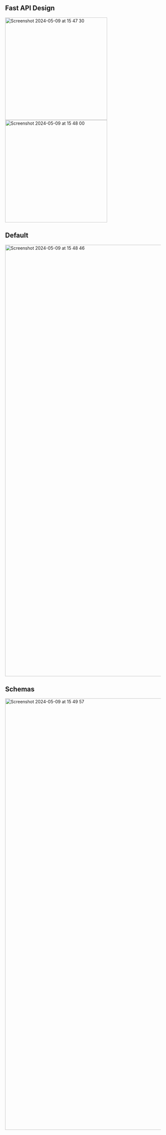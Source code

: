 ## Fast API Design
<img width="330" alt="Screenshot 2024-05-09 at 15 47 30" src="https://github.com/FelAmore/build_RestAPI/assets/114073117/98c85301-e277-4a36-8671-ad0866cb869e">
<img width="330" alt="Screenshot 2024-05-09 at 15 48 00" src="https://github.com/FelAmore/build_RestAPI/assets/114073117/121b7615-5ae8-4ab6-af31-82118a1c46b0">

## Default
<img width="1390" alt="Screenshot 2024-05-09 at 15 48 46" src="https://github.com/FelAmore/build_RestAPI/assets/114073117/d7d1a707-f585-4938-81fd-eff214d3ec69">

## Schemas
<img width="1390" alt="Screenshot 2024-05-09 at 15 49 57" src="https://github.com/FelAmore/build_RestAPI/assets/114073117/cc4dd1b3-2176-4c49-a74c-f1e3adf84071">
